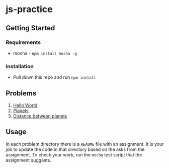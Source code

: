 # js-practice


## Getting Started

### Requirements

* mocha - `npm install mocha -g`

### Installation

* Pull down this repo and run `npm install`

## Problems

1. [Hello World](problems/1-hello-world)
2. [Planets](problems/2-planets)
3. [Distance between planets](problems/3-planet-distance)

## Usage

In each problem directory there is a `README` file with an assignment.  It is your job to update the code in that directory based on the asks from the assignment.  To check your work, run the `mocha` test script that the assignment suggests.
